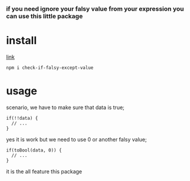 ### if you need ignore your falsy value from your expression you can use this little package
# install
[link](https://www.npmjs.com/package/check-if-falsy-except-value)

```
npm i check-if-falsy-except-value
```
# usage
scenario, we have to make sure that data is true;

```
if(!!data) {
  // ...
}
```

yes it is work but we need to use 0 or another falsy value;

```
if(toBool(data, 0)) {
  // ...
}

```

it is the all feature this package